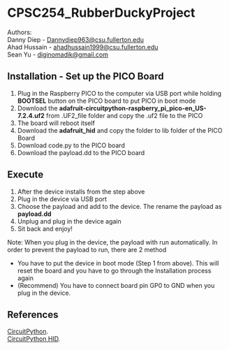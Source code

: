 # CPSC254_RubberDuckyProject
Authors:<br />
Danny Diep - Dannydiep963@csu.fullerton.edu<br />
Ahad Hussain - ahadhussain1999@csu.fullerton.edu<br />
Sean Yu - diginomadik@gmail.com<br />

## Installation - Set up the PICO Board
1. Plug in the Raspberry PICO to the computer via USB port while holding **BOOTSEL** button on the PICO board to put PICO in boot mode
2. Download the **adafruit-circuitpython-raspberry_pi_pico-en_US-7.2.4.uf2** from .UF2_file folder and copy the .uf2 file to the PICO
3. The board will reboot itself
4. Download the **adafruit_hid** and copy the folder to lib folder of the PICO Board
5. Download code.py to the PICO board
6. Download the payload.dd to the PICO board

## Execute
1. After the device installs from the step above
2. Plug in the device via USB port
3. Choose the payload and add to the device. The rename the payload as **payload.dd**
4. Unplug and plug in the device again 
5. Sit back and enjoy!<br />

Note: 
When you plug in the device, the payload with run automatically. In order to prevent the payload to run, there are 2 method
- You have to put the device in boot mode (Step 1 from above). This will reset the board and you have to go through the Installation process again<br/>
- (Recommend) You have to connect board pin GP0 to GND when you plug in the device.

## References
[CircuitPython](https://docs.circuitpython.org/en/6.3.x/README.html).<br />
[CircuitPython HID](https://learn.adafruit.com/circuitpython-essentials/circuitpython-hid-keyboard-and-mouse).<br />
